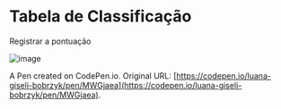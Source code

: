 # Tabela de Classificação

Registrar a pontuação

![image](https://user-images.githubusercontent.com/86742120/219817157-454b4f96-c56d-44d8-b950-34d0d0cd7af3.png)

A Pen created on CodePen.io. Original URL: [https://codepen.io/luana-giseli-bobrzyk/pen/MWGjaea](https://codepen.io/luana-giseli-bobrzyk/pen/MWGjaea).
